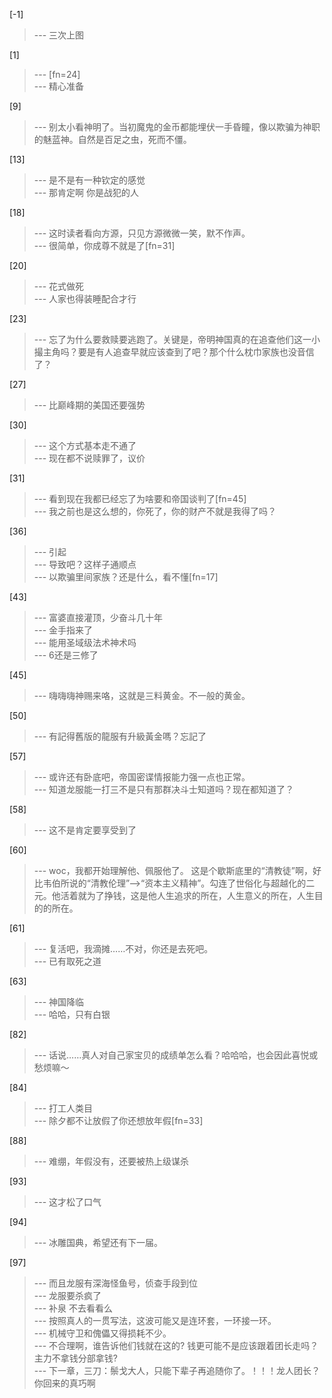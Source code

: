 
[-1] 
>--- 三次上图<br>

[1] 
>--- [fn=24]<br>
>--- 精心准备<br>

[9] 
>--- 别太小看神明了。当初魔鬼的金币都能埋伏一手昏瞳，像以欺骗为神职的魅蓝神。自然是百足之虫，死而不僵。<br>

[13] 
>--- 是不是有一种钦定的感觉<br>
>--- 那肯定啊 你是战犯的人<br>

[18] 
>--- 这时读者看向方源，只见方源微微一笑，默不作声。<br>
>--- 很简单，你成尊不就是了[fn=31]<br>

[20] 
>--- 花式做死<br>
>--- 人家也得装睡配合才行<br>

[23] 
>--- 忘了为什么要救赎要逃跑了。关键是，帝明神国真的在追查他们这一小撮主角吗？要是有人追查早就应该查到了吧？那个什么枕巾家族也没音信了？<br>

[27] 
>--- 比巅峰期的美国还要强势<br>

[30] 
>--- 这个方式基本走不通了<br>
>--- 现在都不说赎罪了，议价<br>

[31] 
>--- 看到现在我都已经忘了为啥要和帝国谈判了[fn=45]<br>
>--- 我之前也是这么想的，你死了，你的财产不就是我得了吗？<br>

[36] 
>--- 引起<br>
>--- 导致吧？这样子通顺点<br>
>--- 以欺骗里间家族？还是什么，看不懂[fn=17]<br>

[43] 
>--- 富婆直接灌顶，少奋斗几十年<br>
>--- 金手指来了<br>
>--- 能用圣域级法术神术吗<br>
>--- 6还是三修了<br>

[45] 
>--- 嗨嗨嗨神赐来咯，这就是三料黄金。不一般的黄金。<br>

[50] 
>--- 有記得舊版的龍服有升級黃金嗎？忘記了<br>

[57] 
>--- 或许还有卧底吧，帝国密谍情报能力强一点也正常。<br>
>--- 知道龙服能一打三不是只有那群决斗士知道吗？现在都知道了？<br>

[58] 
>--- 这不是肯定要享受到了<br>

[60] 
>--- woc，我都开始理解他、佩服他了。
这是个歇斯底里的“清教徒”啊，好比韦伯所说的“清教伦理”——>“资本主义精神”。勾连了世俗化与超越化的二元。他活着就为了挣钱，这是他人生追求的所在，人生意义的所在，人生目的的所在。<br>

[61] 
>--- 复活吧，我滴摊……不对，你还是去死吧。<br>
>--- 已有取死之道<br>

[63] 
>--- 神国降临<br>
>--- 哈哈，只有白银<br>

[82] 
>--- 话说……真人对自己家宝贝的成绩单怎么看？哈哈哈，也会因此喜悦或愁烦嘛～<br>

[84] 
>--- 打工人类目<br>
>--- 除夕都不让放假了你还想放年假[fn=33]<br>

[88] 
>--- 难绷，年假没有，还要被热上级谋杀<br>

[93] 
>--- 这才松了口气<br>

[94] 
>--- 冰雕国典，希望还有下一届。<br>

[97] 
>--- 而且龙服有深海怪鱼号，侦查手段到位<br>
>--- 龙服要杀疯了<br>
>--- 补泉 不去看看么<br>
>--- 按照真人的一贯写法，这波可能又是连环套，一环接一环。<br>
>--- 机械守卫和傀儡又得损耗不少。<br>
>--- 不合理啊，谁告诉他们钱就在这的?
钱更可能不是应该跟着团长走吗？
主力不拿钱分部拿钱?<br>
>--- 下一章，三刀：鬃戈大人，只能下辈子再追随你了。！！！龙人团长？你回来的真巧啊<br>
